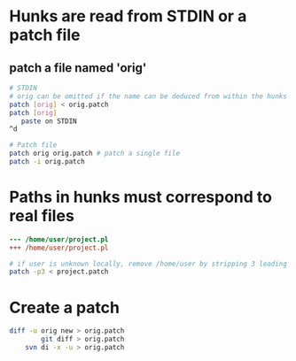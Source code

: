 # Hunks are read from STDIN or a patch file

## patch a file named 'orig'

```sh
# STDIN
# orig can be omitted if the name can be deduced from within the hunks
patch [orig] < orig.patch
patch [orig]
   paste on STDIN
^d

# Patch file
patch orig orig.patch # patch a single file
patch -i orig.patch
```

# Paths in hunks must correspond to real files

```diff
--- /home/user/project.pl
+++ /home/user/project.pl
```
```sh
# if user is unknown locally, remove /home/user by stripping 3 leading /s
patch -p3 < project.patch
```

# Create a patch

```sh
diff -u orig new > orig.patch
        git diff > orig.patch
    svn di -x -u > orig.patch
```
